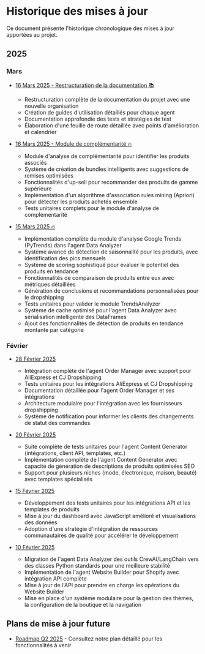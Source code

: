 # Historique des mises à jour

Ce document présente l'historique chronologique des mises à jour apportées au projet.

## 2025

### Mars

- [16 Mars 2025 - Restructuration de la documentation 📚](2025-03-16-doc-restructuration.md)
  - Restructuration complète de la documentation du projet avec une nouvelle organisation
  - Création de guides d'utilisation détaillés pour chaque agent
  - Documentation approfondie des tests et stratégies de test
  - Élaboration d'une feuille de route détaillée avec points d'amélioration et calendrier

- [16 Mars 2025 - Module de complémentarité 🔥](2025-03-16.md)
  - Module d'analyse de complémentarité pour identifier les produits associés
  - Système de création de bundles intelligents avec suggestions de remises optimisées
  - Fonctionnalités d'up-sell pour recommander des produits de gamme supérieure
  - Implémentation d'un algorithme d'association rules mining (Apriori) pour détecter les produits achetés ensemble
  - Tests unitaires complets pour le module d'analyse de complémentarité

- [15 Mars 2025 🔥](2025-03-15.md)
  - Implémentation complète du module d'analyse Google Trends (PyTrends) dans l'agent Data Analyzer
  - Système avancé de détection de saisonnalité pour les produits, avec identification des pics mensuels
  - Système de scoring sophistiqué pour évaluer le potentiel des produits en tendance
  - Fonctionnalités de comparaison de produits entre eux avec métriques détaillées
  - Génération de conclusions et recommandations personnalisées pour le dropshipping
  - Tests unitaires pour valider le module TrendsAnalyzer
  - Système de cache optimisé pour l'agent Data Analyzer avec sérialisation intelligente des DataFrames
  - Ajout des fonctionnalités de détection de produits en tendance montante par catégorie

### Février 

- [28 Février 2025](2025-02-28.md)
  - Intégration complète de l'agent Order Manager avec support pour AliExpress et CJ Dropshipping
  - Tests unitaires pour les intégrations AliExpress et CJ Dropshipping
  - Documentation détaillée pour l'agent Order Manager et ses intégrations
  - Architecture modulaire pour l'intégration avec les fournisseurs dropshipping
  - Système de notification pour informer les clients des changements de statut des commandes

- [20 Février 2025](2025-02-20.md)
  - Suite complète de tests unitaires pour l'agent Content Generator (intégrations, client API, templates, etc.)
  - Implémentation complète de l'agent Content Generator avec capacité de génération de descriptions de produits optimisées SEO
  - Support pour plusieurs niches (mode, électronique, maison, beauté) avec templates spécialisés

- [15 Février 2025](2025-02-15.md)
  - Développement des tests unitaires pour les intégrations API et les templates de produits
  - Mise à jour du dashboard avec JavaScript amélioré et visualisations des données
  - Adoption d'une stratégie d'intégration de ressources communautaires de qualité pour accélérer le développement

- [10 Février 2025](2025-02-10.md)
  - Migration de l'agent Data Analyzer des outils CrewAI/LangChain vers des classes Python standards pour une meilleure stabilité
  - Implémentation de l'agent Website Builder pour Shopify avec intégration API complète
  - Mise à jour de l'API pour prendre en charge les opérations du Website Builder
  - Mise en place d'un système modulaire pour la gestion des thèmes, la configuration de la boutique et la navigation

## Plans de mise à jour future

- [Roadmap Q2 2025](../roadmap/next-steps.md) - Consultez notre plan détaillé pour les fonctionnalités à venir
